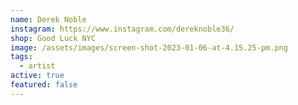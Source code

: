 ```yaml
---
name: Derek Noble
instagram: https://www.instagram.com/dereknoble36/
shop: Good Luck NYC
image: /assets/images/screen-shot-2023-01-06-at-4.15.25-pm.png
tags:
  - artist
active: true
featured: false
---
```

